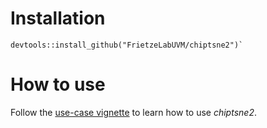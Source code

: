 # Installation

```{R} 
devtools::install_github("FrietzeLabUVM/chiptsne2")`
```

# How to use

Follow the [use-case vignette](https://frietzelabuvm.github.io/chiptsne2/) to learn how to use *chiptsne2*.
